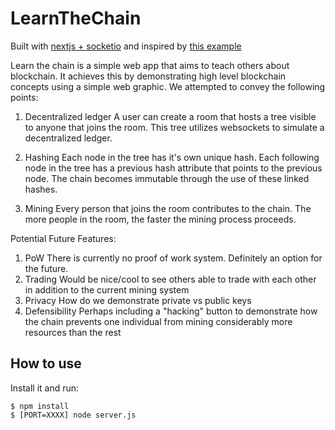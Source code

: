 # LearnTheChain

Built with [nextjs + socketio](https://github.com/zeit/next.js/tree/canary/examples/with-socket.io) and inspired by [this example](https://github.com/lhartikk/naivechain)

Learn the chain is a simple web app that aims to teach others about blockchain. It achieves this by demonstrating high level blockchain concepts using a simple web graphic. We attempted to convey the following points:

1. Decentralized ledger
A user can create a room that hosts a tree visible to anyone that joins the room. This tree utilizes websockets to simulate a decentralized ledger.

2. Hashing
Each node in the tree has it's own unique hash. Each following node in the tree has a previous hash attribute that points to the previous node. The chain becomes immutable through the use of these linked hashes.

3. Mining
Every person that joins the room contributes to the chain. The more people in the room, the faster the mining process proceeds.

Potential Future Features:

1. PoW
There is currently no proof of work system. Definitely an option for the future.
2. Trading
Would be nice/cool to see others able to trade with each other in addition to the current mining system
3. Privacy
How do we demonstrate private vs public keys
4. Defensibility
Perhaps including a "hacking" button to demonstrate how the chain prevents one individual from mining considerably more resources than the rest

## How to use

Install it and run:

```
$ npm install
$ [PORT=XXXX] node server.js
```
